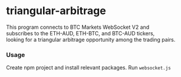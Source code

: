 # triangular-arbitrage
This program connects to BTC Markets WebSocket V2 and \
subscribes to the ETH-AUD, ETH-BTC, and BTC-AUD tickers, \
looking for a triangular arbitrage opportunity among the trading pairs.

### Usage
Create npm project and install relevant packages. Run `websocket.js`